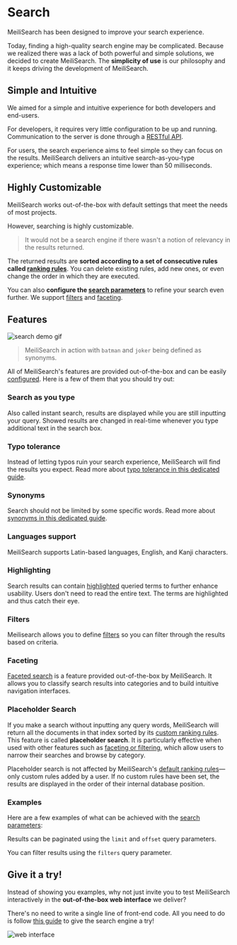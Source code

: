 # Search

MeiliSearch has been designed to improve your search experience.

Today, finding a high-quality search engine may be complicated. Because we realized there was a lack of both powerful and simple solutions, we decided to create MeiliSearch. The **simplicity of use** is our philosophy and it keeps driving the development of MeiliSearch.

## Simple and Intuitive

We aimed for a simple and intuitive experience for both developers and end-users.

For developers, it requires very little configuration to be up and running. Communication to the server is done through a [RESTful API](/references/README.md).

For users, the search experience aims to feel simple so they can focus on the results. MeiliSearch delivers an intuitive search-as-you-type experience; which means a response time lower than 50 milliseconds.

## Highly Customizable

MeiliSearch works out-of-the-box with default settings that meet the needs of most projects.

However, searching is highly customizable.

> It would not be a search engine if there wasn't a notion of relevancy in the results returned.

The returned results are **sorted according to a set of consecutive rules called [ranking rules](/guides/main_concepts/relevancy.md#ranking-rules)**. You can delete existing rules, add new ones, or even change the order in which they are executed.

You can also **configure the [search parameters](/guides/advanced_guides/search_parameters.md)** to refine your search even further. We support [filters](/guides/advanced_guides/filtering.md) and [faceting](/guides/advanced_guides/faceted_search.md).

## Features

![search demo gif](/search-synonyms-typo.gif)

> MeiliSearch in action with `batman` and `joker` being defined as synonyms.

All of MeiliSearch's features are provided out-of-the-box and can be easily [configured](/guides/advanced_guides/search_parameters.md). Here is a few of them that you should try out:

### Search as you type

Also called instant search, results are displayed while you are still inputting your query. Showed results are changed in real-time whenever you type additional text in the search box.

### Typo tolerance

Instead of letting typos ruin your search experience, MeiliSearch will find the results you expect.
Read more about [typo tolerance in this dedicated guide](/guides/advanced_guides/typotolerance.md).

### Synonyms

Search should not be limited by some specific words.
Read more about [synonyms in this dedicated guide](/guides/advanced_guides/synonyms.md).

### Languages support

MeiliSearch supports Latin-based languages, English, and Kanji characters.

### Highlighting

Search results can contain [highlighted](/guides/advanced_guides/search_parameters.md#attributes-to-highlight) queried terms to further enhance usability. Users don't need to read the entire text. The terms are highlighted and thus catch their eye.

### Filters

Meilisearch allows you to define [filters](/guides/advanced_guides/filtering.md) so you can filter through the results based on criteria.

### Faceting

[Faceted search](/guides/advanced_guides/faceted_search.md) is a feature provided out-of-the-box by MeiliSearch. It allows you to classify search results into categories and to build intuitive navigation interfaces.

### Placeholder Search

If you make a search without inputting any query words, MeiliSearch will return all the documents in that index sorted by its [custom ranking rules](/guides/advanced_guides/settings.md#custom-ranking-rule). This feature is called **placeholder search**. It is particularly effective when used with other features such as [faceting or filtering](/guides/advanced_guides/faceted_search.md#filters-or-facets), which allow users to narrow their searches and browse by category.

Placeholder search is not affected by MeiliSearch's [default ranking rules](/guides/advanced_guides/settings.md#ranking-rules)—only custom rules added by a user. If no custom rules have been set, the results are displayed in the order of their internal database position.

### Examples

Here are a few examples of what can be achieved with the [search parameters](/guides/advanced_guides/search_parameters.md):

Results can be paginated using the `limit` and `offset` query parameters.

<CodeSamples id="search_guide_1" />

You can filter results using the `filters` query parameter.

<CodeSamples id="search_guide_2" />

## Give it a try!

Instead of showing you examples, why not just invite you to test MeiliSearch interactively in the **out-of-the-box web interface** we deliver?

There's no need to write a single line of front-end code. All you need to do is follow [this guide](/guides/advanced_guides/web_interface.md) to give the search engine a try!

![web interface](/web-interface.png)
